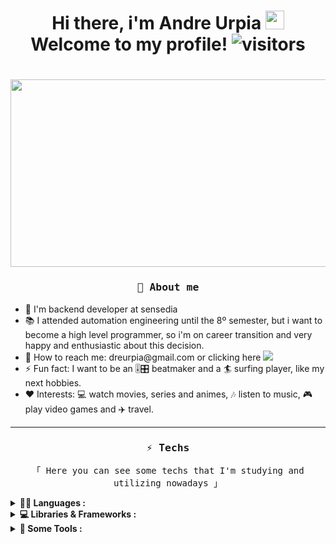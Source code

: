 <h1 align="center">
  Hi there, i'm Andre Urpia
	<img src="https://raw.githubusercontent.com/iampavangandhi/iampavangandhi/master/gifs/Hi.gif" 
	     width="30px"> 
  <br />
	Welcome to my profile!
	<img src="https://visitor-badge.laobi.icu/badge?page_id=PyDecco/PyDecco" 
	     alt="visitors">
</h1>
<h1>
  <img align="center" width="1500px" height="300px" src="https://camo.githubusercontent.com/12e5f2b182da4b52850b29bb09e8ba3e92b0ac2c0bd121de7dfcbb291fbbd525/68747470733a2f2f692e70696e696d672e636f6d2f6f726967696e616c732f37372f63612f61332f37376361613332383834643733356434333961646534356261333766656166322e676966">
</h1>
<h3 align="center"><samp> 🚀 About me</samp></h3>
<div>
    <ul>
      <li>🔭 I'm backend developer at sensedia</li>
      <li>📚 I attended automation engineering until the 8º semester, 
	     but i want to become a high level programmer, 
	     so i'm on career transition and very happy 
	     and enthusiastic about this decision.</li>
      <li>📩 How to reach me: dreurpia@gmail.com or clicking here <a href = "mailto:dreurpia@gmail.com"><img src="https://img.shields.io/badge/-Gmail-c14438?style=flat-square&logo=Gmail&logoColor=white&link=mailto:dreurpia@gmail.com&longCache=true" target="_blank"></a></li>
      <li>⚡ Fun fact: I want to be an 🎚️🎛️ beatmaker and a 🏄 surfing player, like my next hobbies.</li>
      <li>❤️ Interests: 💻 watch movies, series and animes, 🎶 listen to music, 🎮 play video games and ✈️ travel.	  
    </ul>
</div>

---

<h3 align="center"><samp> ⚡ Techs </samp></h3>
<p align="center"> <samp>「 Here you can see some techs that I'm studying and utilizing nowadays 」</samp> </p>

<details>
	<summary><b>👨‍💻 Languages :</b></summary>
	</br>

![JavaScript](https://img.shields.io/badge/JavaScript-323330?style=for-the-badge&logo=javascript&logoColor=F7DF1E)
![TypeScript](https://img.shields.io/badge/Typescript-007ACC?style=for-the-badge&logo=typescript&logoColor=white)
![MySQL](https://img.shields.io/badge/MySQL-007ACC?style=for-the-badge&logo=mysql&logoColor=4479A1)
![MongoDB](https://img.shields.io/badge/MongoDB-007ACC?style=for-the-badge&logo=mongodb&logoColor=47A248)
</details>

<details>
	<summary><b>💻 Libraries & Frameworks :</b></summary>
	</br>

![AWS](https://img.shields.io/badge/AWS-20232A?style=for-the-badge&logo=amazonaws&logoColor=232F3E)
![Nest JS](https://img.shields.io/badge/Nest-black?style=for-the-badge&logo=nestjs&logoColor=E0234E)
![Nodejs](https://img.shields.io/badge/Node.js-339933?style=for-the-badge&logo=nodedotjs&logoColor=white)
</details>

<details>
	<summary><b>🔧 Some Tools :</b></summary>
	</br>
	
![Docker](https://img.shields.io/badge/Docker-007ACC?style=for-the-badge&logo=docker&logoColor=white)
![Git](https://img.shields.io/badge/git-%23F05033.svg?style=for-the-badge&logo=git&logoColor=white)
![Kubernetes](https://img.shields.io/badge/Kubernetes-35495e?&style=for-the-badge&logo=kubernetes&logoColor=326CE5)
![Insomnia](https://img.shields.io/badge/Insomnia-black?style=for-the-badge&logo=insomnia&logoColor=5849BE)
![Visual Studio Code](https://img.shields.io/badge/Visual%20Studio%20Code-0078d7.svg?style=for-the-badge&logo=visual-studio-code&logoColor=white)
![NPM](https://img.shields.io/badge/npm-CB3837?style=for-the-badge&logo=npm&logoColor=white)
![Yarn](https://img.shields.io/badge/Yarn-007ACC?style=for-the-badge&logo=yarn&logoColor=white)
</details>
